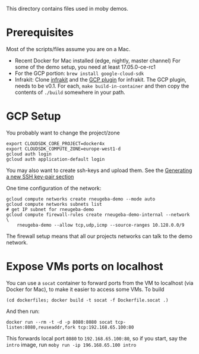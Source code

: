 This directory contains files used in moby demos.

# Prerequisites

Most of the scripts/files assume you are on a Mac.

- Recent Docker for Mac installed (edge, nightly, master channel)
  For some of the demo setup, you need at least 17.05.0-ce-rc1
- For the GCP portion: `brew install google-cloud-sdk`
- Infrakit: Clone [infrakit](https://github.com/docker/infrakit) and
  the [GCP plugin](https://github.com/docker/infrakit.gcp) for
  infrakit.  The GCP plugin, needs to be v0.1. For each, `make
  build-in-container` and then copy the contents of `./build`
  somewhere in your path.

# GCP Setup

You probably want to change the project/zone
```
export CLOUDSDK_CORE_PROJECT=docker4x
export CLOUDSDK_COMPUTE_ZONE=europe-west1-d
gcloud auth login
gcloud auth application-default login
```

You may also want to create ssh-keys and upload them. See the [Generating a new SSH key-pair section](https://cloud.google.com/compute/docs/instances/connecting-to-instance)

One time configuration of the network:
```
gcloud compute networks create rneugeba-demo --mode auto
gcloud compute networks subnets list
# get IP subnet for rneugeba-demo
gcloud compute firewall-rules create rneugeba-demo-internal --network \
    rneugeba-demo --allow tcp,udp,icmp --source-ranges 10.128.0.0/9
```
The firewall setup means that all our projects networks can talk to the demo network.


# Expose VMs ports on localhost

You can use a `socat` container to forward ports from the VM to localhost (via Docker for Mac), to make it easier to access some VMs. To build
```
(cd dockerfiles; docker build -t socat -f Dockerfile.socat .)
```
And then run:
```
docker run --rm -t -d -p 8080:8080 socat tcp-listen:8080,reuseaddr,fork tcp:192.168.65.100:80
```
This forwards local port `8080` to `192.168.65.100:80`, so if you start, say the `intro` image, run `moby run -ip 196.168.65.100 intro`
